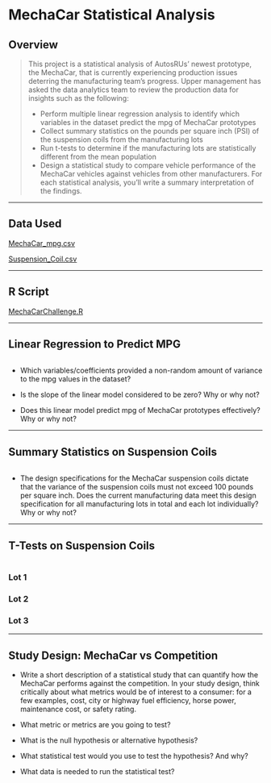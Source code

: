 # **MechaCar Statistical Analysis**

## **Overview**
> This project is a statistical analysis of AutosRUs’ newest prototype, the MechaCar, that is currently experiencing production issues deterring the manufacturing team’s progress. Upper management has asked the data analytics team to review the production data for insights such as the following:
>* Perform multiple linear regression analysis to identify which variables in the dataset predict the mpg of MechaCar prototypes
>* Collect summary statistics on the pounds per square inch (PSI) of the suspension coils from the manufacturing lots
>* Run t-tests to determine if the manufacturing lots are statistically different from the mean population
>* Design a statistical study to compare vehicle performance of the MechaCar vehicles against vehicles from other manufacturers. For each statistical analysis, you’ll write a summary interpretation of the findings.


---

## **Data Used**

[MechaCar_mpg.csv]()

[Suspension_Coil.csv]()

---
## **R Script**
[MechaCarChallenge.R]()

---

## **Linear Regression to Predict MPG**

![]()

* Which variables/coefficients provided a non-random amount of variance to the mpg values in the dataset?

* Is the slope of the linear model considered to be zero? Why or why not?

* Does this linear model predict mpg of MechaCar prototypes effectively? Why or why not?

---

## **Summary Statistics on Suspension Coils**
![]()

* The design specifications for the MechaCar suspension coils dictate that the variance of the suspension coils must not exceed 100 pounds per square inch. Does the current manufacturing data meet this design specification for all manufacturing lots in total and each lot individually? Why or why not?

---

## **T-Tests on Suspension Coils**
![]()

### Lot 1

### Lot 2

### Lot 3


---

## Study Design: MechaCar vs Competition

* Write a short description of a statistical study that can quantify how the MechaCar performs against the competition. In your study design, think critically about what metrics would be of interest to a consumer: for a few examples, cost, city or highway fuel efficiency, horse power, maintenance cost, or safety rating.

* What metric or metrics are you going to test?


* What is the null hypothesis or alternative hypothesis?


* What statistical test would you use to test the hypothesis? And why?


* What data is needed to run the statistical test?




